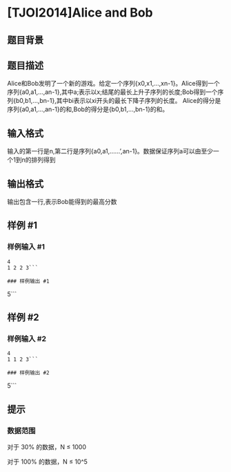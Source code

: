 # [TJOI2014]Alice and Bob

## 题目背景



## 题目描述

Alice和Bob发明了一个新的游戏。给定一个序列{x0,x1,…,xn-1}。Alice得到一个序列{a0,a1,…,an-1},其中a;表示以x;结尾的最长上升子序列的长度;Bob得到一个序列{b0,b1,…,bn-1},其中bi表示以xi开头的最长下降子序列的长度。 Alice的得分是序列{a0,a1,…,an-1}的和,Bob的得分是{b0,b1,…,bn-1}的和。


## 输入格式

输入的第一行是n,第二行是序列{a0,a1,……’,an-1}。数据保证序列a可以由至少一个1到n的排列得到


## 输出格式

输出包含一行,表示Bob能得到的最高分数


## 样例 #1

### 样例输入 #1
```
4
1 2 2 3```

### 样例输出 #1

```
5```

## 样例 #2

### 样例输入 #2
```
4
1 1 2 3```

### 样例输出 #2

```
5```

## 提示

### 数据范围

对于 30% 的数据，N ≤ 1000

对于 100% 的数据，N ≤ 10^5

